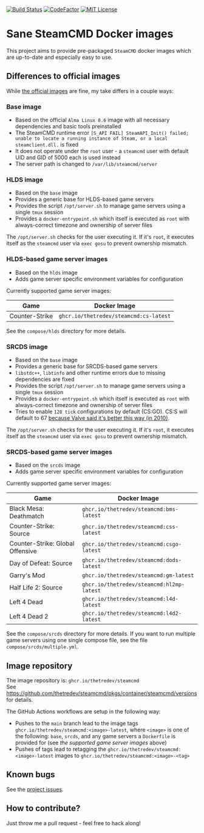 [![Build Status](https://img.shields.io/github/workflow/status/thetredev/steamcmd/Docker%20build%20and%20publish%20latest.svg?logo=github)](https://github.com/thetredev/steamcmd/actions)
[![CodeFactor](https://www.codefactor.io/repository/github/thetredev/steamcmd/badge)](https://www.codefactor.io/repository/github/thetredev/steamcmd)
[![MIT License](https://img.shields.io/badge/license-MIT-blue.svg)](LICENSE)

# Sane SteamCMD Docker images
This project aims to provide pre-packaged `SteamCMD` docker images which are up-to-date and especially easy to use.

## Differences to official images
While [the official images](https://github.com/steamcmd/docker) are fine, my take differs in a couple ways:

### Base image
- Based on the official `Alma Linux 8.6` image with all necessary dependencies and basic tools preinstalled
- The SteamCMD runtime error `[S_API FAIL] SteamAPI_Init() failed; unable to locate a running instance of Steam, or a local steamclient.dll.` is fixed
- It does not operate under the `root` user - a `steamcmd` user with default UID and GID of 5000 each is used instead
- The server path is changed to `/var/lib/steamcmd/server`

### HLDS image
- Based on the `base` image
- Provides a generic base for HLDS-based game servers
- Provides the script `/opt/server.sh` to manage game servers using a single `tmux` session
- Provides a `docker-entrypoint.sh` which itself is executed as `root` with always-correct timezone and ownership of server files

The `/opt/server.sh` checks for the user executing it. If it's `root`, it executes itself as the `steamcmd` user via `exec gosu` to prevent ownership mismatch.

### HLDS-based game server images
- Based on the `hlds` image
- Adds game server specific environment variables for configuration

Currently supported game server images:

| Game | Docker Image |
| ---- | ---- |
| Counter-Strike | `ghcr.io/thetredev/steamcmd:cs-latest` |

See the `compose/hlds` directory for more details.

### SRCDS image
- Based on the `base` image
- Provides a generic base for SRCDS-based game servers
- `libstdc++`, `libtinfo` and other runtime errors due to missing dependencies are fixed
- Provides the script `/opt/server.sh` to manage game servers using a single `tmux` session
- Provides a `docker-entrypoint.sh` which itself is executed as `root` with always-correct timezone and ownership of server files
- Tries to enable `128 tick` configurations by default (CS:GO). CS:S will default to 67 [because Valve said it's better this way (in 2010)](https://store.steampowered.com/oldnews/3976).

The `/opt/server.sh` checks for the user executing it. If it's `root`, it executes itself as the `steamcmd` user via `exec gosu` to prevent ownership mismatch.

### SRCDS-based game server images
- Based on the `srcds` image
- Adds game server specific environment variables for configuration

Currently supported game server images:

| Game | Docker Image |
| ---- | ---- |
| Black Mesa: Deathmatch | `ghcr.io/thetredev/steamcmd:bms-latest` |
| Counter-Strike: Source | `ghcr.io/thetredev/steamcmd:css-latest` |
| Counter-Strike: Global Offensive | `ghcr.io/thetredev/steamcmd:csgo-latest` |
| Day of Defeat: Source | `ghcr.io/thetredev/steamcmd:dods-latest` |
| Garry's Mod | `ghcr.io/thetredev/steamcmd:gm-latest` |
| Half Life 2: Source | `ghcr.io/thetredev/steamcmd:hl2mp-latest` |
| Left 4 Dead | `ghcr.io/thetredev/steamcmd:l4d-latest` |
| Left 4 Dead 2 | `ghcr.io/thetredev/steamcmd:l4d2-latest` |

See the `compose/srcds` directory for more details. If you want to run multiple game servers using one single compose file, see the file `compose/srcds/multiple.yml`.

## Image repository
The image repository is: `ghcr.io/thetredev/steamcmd`<br/>
See https://github.com/thetredev/steamcmd/pkgs/container/steamcmd/versions for details.

The GitHub Actions workflows are setup in the following way:
- Pushes to the `main` branch lead to the image tags `ghcr.io/thetredev/steamcmd:<image>-latest`, where `<image>` is one of the following: `base`, `srcds`, and any game servers a `Dockerfile` is provided for (see *the supported game server images* above)
- Pushes of tags lead to retagging the `ghcr.io/thetredev/steamcmd:<image>-latest` images to `ghcr.io/thetredev/steamcmd:<image>-<tag>`

## Known bugs
See the [project issues](https://github.com/thetredev/steamcmd/issues).

## How to contribute?
Just throw me a pull request - feel free to hack along!
